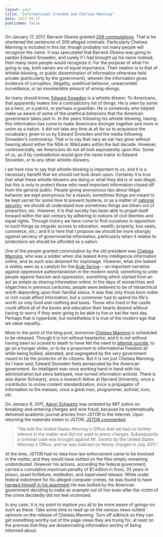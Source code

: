 ```yaml
---
layout: post
title: "Informational Freedom and Chelsea Manning"
date: 2017-05-17
published: false
---
```


On January 17, 2017, Barrack Obama
granted [209 commutations](https://www.justice.gov/pardon/obama-commutations).
That is he shortened the sentences of 209 alleged criminals. Particularly
Chelsea Manning is included in this list, though probably not many people will
recognize the name. It was speculated that Barrack Obama was going to pardon
Edward Snowden, and surely if I had brought up his name instead, then many more
people would recognize it. For the purpose of what I'm going to say, both names
are of equal importance. Their relation is to that of whistle-blowing, or public
dissemination of information otherwise held private (particularly by the
government), wherein the information gives evidence of corruption, illegality,
unethical behavior, unwarranted surveillance, or an innumerable amount of
wrong-doings.

As many should
know, [Edward Snowden](https://en.wikipedia.org/wiki/Edward_Snowden) is a
whistle-blower. To Americans, that apparently makes him a contradictory list of
things. He is seen by some as a hero, or a patriot, or perhaps a guardian. He is
somebody who helped make us aware of some of the unethical behaviors that the
American government takes part in. In the years following his whistle-blowing,
having this information has come to make Americans stronger together and more in
union as a nation. It did not take any time at all for us to acquiesce the
vocabulary given to us by Edward Snowden and the media following Snowden's
controversy. That is to say that nary an ear has gone without hearing about
either the NSA or WikiLeaks within the last decade. However, controversially, we
Americans do not all look equivalently upon this. Some of us, as if by
contradiction would give the name traitor to Edward Snowden, or to any other
whistle-blowers.

I am here now to say that whistle-blowing is important to us, and it is a
necessary benefit that we should not look down upon. Certainly it is true that
what these whistle-blowers are doing or what they did is or was illegal, but
this is only to protect those who need important information closed off from the
general public. People giving anonymous tips about illegal behavior are kept
anonymous for a reason; sometimes things are meant to be kept secret for some
time to prevent hysteria, or as a matter of [national security](https://www.washingtonpost.com/world/national-security/trump-revealed-highly-classified-information-to-russian-foreign-minister-and-ambassador/2017/05/15/530c172a-3960-11e7-9e48-c4f199710b69);
we should all understand how sometimes things are blown out of proportion;
_etc_. However, it is that society has been able to propel itself forward within
the last century by adhering to notions of civil liberties and equal rights.
Through history we have come to find ourselves in opposition to such things as
singular access to education, wealth, property, bus seats, commerce, _etc._; and
it is here that I propose we should be more strongly _against_ secrecy of
governmental information, particularly when it relates to protections we should
be afforded as a nation.

One of the people granted commutation by the old president
was [Chelsea Manning](https://en.wikipedia.org/wiki/Chelsea_Manning), who was a
soldier when she leaked Army intelligence information online, and as such was
detained for espionage. However, what she leaked is widely seen as a catalyst
for the [Arab Spring](http://www.worldaffairsjournal.org/article/wikihistory-did-leaks-inspire-arab-spring)---an
important narrative against oppressive authoritarianism in the modern world,
something to unite people against fascism and oppression, something which
started from an act as simple as sharing information online. In the days of
monarchies and oligarchies in previous centuries, people were believed to be of
hierarchical worth depending upon their familial status. It was that only those
born noble or rich could afford information, but a commoner had to spend his life's
worth on only food and clothing and taxes. Those who lived in the castle could
afford all of the books and education their hearts desired without having to
worry if they were going to be able to live or eat the next day. Perhaps that is
hyperbole, but nonetheless it is true of the modern age that we value equality.

More to the point of the blog post, tomorrow [Chelsea Manning](http://www.nbcnews.com/news/us-news/chelsea-manning-set-be-released-prison-still-not-free-n759676) is scheduled to be
released. Though it is not without heartache, and it is not without having been
so scared to death to have felt the need to [attempt suicide](http://www.nbcnews.com/news/us-news/chelsea-manning-again-attempts-suicide-prison-attorney-says-n678386), to go on a hunger
strike, or to be a proponent to informational freedom all while being bullied,
alienated, and segregated by the very government meant to be the protector of
its citizens. But it is not just Chelsea Manning. As I have said, Edward Snowden
feels persecuted by the American government. An intelligent man once working
hand in hand with his administration but since betrayed, now turned information
activist. There is also Aaron Schwartz, once a research fellow at Harvard
University, once a contributor to online content standardization, once a
propagator of information to the masses, once a great man, programmer, activist,
icon, _etc_.

On January 6, 2011, [Aaron Schwartz](http://www.aaronsw.com/) was arrested by
MIT police on breaking-and-entering charges and wire fraud, because he
systematically delivered academic journal articles from JSTOR to the Internet.
Upon returning the materials stolen to
JSTOR, [JSTOR commented](http://docs.jstor.org/):

> "We told the United States Attorney's Office that we had no further interest
> in the matter and did not want to press charges. Subsequently a criminal case
> was brought against Mr. Swartz by the United States Attorney's Office, and he
> was indicted on felony charges in July 2011."

At the time, JSTOR had no idea how law enforcement came to be involved in the
matter, and they would have settled on the files simply remaining undistributed.
However his actions, according the federal government, carried a cumulative
maximum penalty of $1 million in fines, 35 years in prison, asset forfeiture,
restitution, and supervised release. While under federal indictment for his
alleged computer crimes, he was found to
have [hanged himself in his apartment](http://www.newyorker.com/magazine/2013/03/11/requiem-for-a-dream)
He was bullied by the American government deciding to make an example out of him
even after the victim of the crime decidedly did not feel victimized.

In any case. It is my point to implore you all to be more aware of goings-on
such as these. Take some time to read up on the various news outlets' opinions
on the release of Chelsea Manning. Turn off adblock so they can get something
worthy out of the page views they are trying for, at least on the premise that
they are disseminating information worthy of being informed about.
